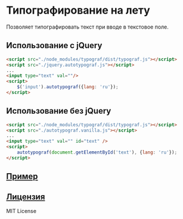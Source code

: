 Типографирование на лету
===

Позволяет типографировать текст при вводе в текстовое поле.

## Использование с jQuery
```html
<script src="./node_modules/typograf/dist/typograf.js"></script>
<script src="./jquery.autotypograf.js"></script>
...
<input type="text" val=""/>
<script>
    $('input').autotypograf({lang: 'ru'});
</script>
```

## Использование без jQuery
```html
<script src="./node_modules/typograf/dist/typograf.js"></script>
<script src="./autotypograf.vanilla.js"></script>
...
<input type="text" val="" id="text" />
<script>
    autotypograf(document.getElementById('text'), {lang: 'ru'});
</script>
```

## [Пример](https://typograf.github.io/jquery-typograf/example.html)

## [Лицензия](./LICENSE)
MIT License
